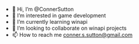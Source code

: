 - 👋 Hi, I’m @ConnerSutton
- 👀 I’m interested in game development
- 🌱 I’m currently learning winapi
- 💞️ I’m looking to collaborate on winapi projects
- 📫 How to reach me conner.s.sutton@gmail.com
